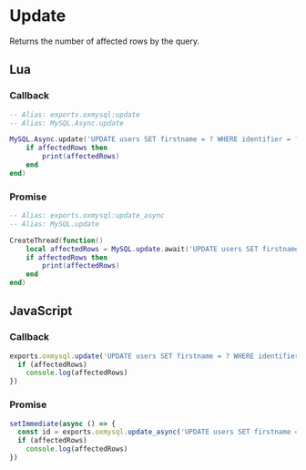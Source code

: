 # Update
Returns the number of affected rows by the query.

## Lua

### Callback
```lua
-- Alias: exports.oxmysql:update
-- Alias: MySQL.Async.update

MySQL.Async.update('UPDATE users SET firstname = ? WHERE identifier = ? ', {newName, playerIdentifier}, function(affectedRows)
	if affectedRows then
		print(affectedRows)
	end
end)
```

### Promise
```lua
-- Alias: exports.oxmysql:update_async
-- Alias: MySQL.update

CreateThread(function()
	local affectedRows = MySQL.update.await('UPDATE users SET firstname = ? WHERE identifier = ? ', {newName, playerIdentifier})
	if affectedRows then
		print(affectedRows)
	end
end)
```

## JavaScript

### Callback
```js
exports.oxmysql.update('UPDATE users SET firstname = ? WHERE identifier = ? ', [newName, playerIdentifier], function(affectedRows) {
  if (affectedRows)
    console.log(affectedRows)
})
```

### Promise
```js
setImmediate(async () => {
  const id = exports.oxmysql.update_async('UPDATE users SET firstname = ? WHERE identifier = ? ', [newName, playerIdentifier]) {
  if (affectedRows)
    console.log(affectedRows)
})
```
